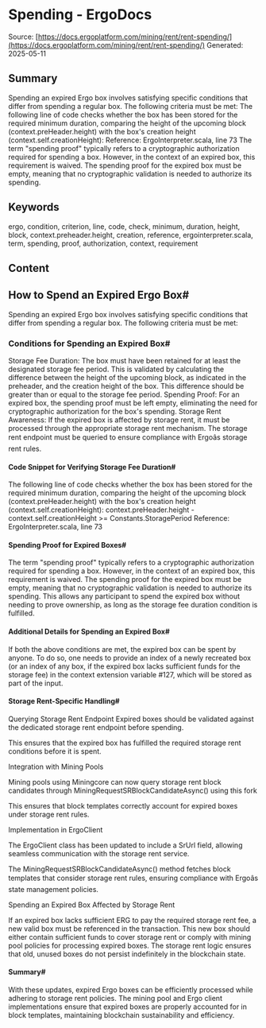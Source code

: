 # Spending - ErgoDocs
Source: [https://docs.ergoplatform.com/mining/rent/rent-spending/](https://docs.ergoplatform.com/mining/rent/rent-spending/)
Generated: 2025-05-11

## Summary
Spending an expired Ergo box involves satisfying specific conditions that differ from spending a regular box. The following criteria must be met: The following line of code checks whether the box has been stored for the required minimum duration, comparing the height of the upcoming block (context.preHeader.height) with the box's creation height (context.self.creationHeight): Reference: ErgoInterpreter.scala, line 73 The term "spending proof" typically refers to a cryptographic authorization required for spending a box. However, in the context of an expired box, this requirement is waived. The spending proof for the expired box must be empty, meaning that no cryptographic validation is needed to authorize its spending.

## Keywords
ergo, condition, criterion, line, code, check, minimum, duration, height, block, context.preheader.height, creation, reference, ergointerpreter.scala, term, spending, proof, authorization, context, requirement

## Content
## How to Spend an Expired Ergo Box#
Spending an expired Ergo box involves satisfying specific conditions that differ from spending a regular box. The following criteria must be met:

### Conditions for Spending an Expired Box#
Storage Fee Duration: The box must have been retained for at least the designated storage fee period. This is validated by calculating the difference between the height of the upcoming block, as indicated in the preheader, and the creation height of the box. This difference should be greater than or equal to the storage fee period.
Spending Proof: For an expired box, the spending proof must be left empty, eliminating the need for cryptographic authorization for the box's spending.
Storage Rent Awareness: If the expired box is affected by storage rent, it must be processed through the appropriate storage rent mechanism. The storage rent endpoint must be queried to ensure compliance with Ergoâs storage rent rules.

#### Code Snippet for Verifying Storage Fee Duration#
The following line of code checks whether the box has been stored for the required minimum duration, comparing the height of the upcoming block (context.preHeader.height) with the box's creation height (context.self.creationHeight):
context.preHeader.height - context.self.creationHeight >= Constants.StoragePeriod
Reference: ErgoInterpreter.scala, line 73

#### Spending Proof for Expired Boxes#
The term "spending proof" typically refers to a cryptographic authorization required for spending a box. However, in the context of an expired box, this requirement is waived. The spending proof for the expired box must be empty, meaning that no cryptographic validation is needed to authorize its spending. This allows any participant to spend the expired box without needing to prove ownership, as long as the storage fee duration condition is fulfilled.

#### Additional Details for Spending an Expired Box#
If both the above conditions are met, the expired box can be spent by anyone. To do so, one needs to provide an index of a newly recreated box (or an index of any box, if the expired box lacks sufficient funds for the storage fee) in the context extension variable #127, which will be stored as part of the input.

#### Storage Rent-Specific Handling#
Querying Storage Rent Endpoint
Expired boxes should be validated against the dedicated storage rent endpoint before spending.

This ensures that the expired box has fulfilled the required storage rent conditions before it is spent.


Integration with Mining Pools

Mining pools using Miningcore can now query storage rent block candidates through MiningRequestSRBlockCandidateAsync() using this fork

This ensures that block templates correctly account for expired boxes under storage rent rules.


Implementation in ErgoClient

The ErgoClient class has been updated to include a SrUrl field, allowing seamless communication with the storage rent service.

The MiningRequestSRBlockCandidateAsync() method fetches block templates that consider storage rent rules, ensuring compliance with Ergoâs state management policies.


Spending an Expired Box Affected by Storage Rent

If an expired box lacks sufficient ERG to pay the required storage rent fee, a new valid box must be referenced in the transaction.
This new box should either contain sufficient funds to cover storage rent or comply with mining pool policies for processing expired boxes.
The storage rent logic ensures that old, unused boxes do not persist indefinitely in the blockchain state.

#### Summary#
With these updates, expired Ergo boxes can be efficiently processed while adhering to storage rent policies. The mining pool and Ergo client implementations ensure that expired boxes are properly accounted for in block templates, maintaining blockchain sustainability and efficiency.
